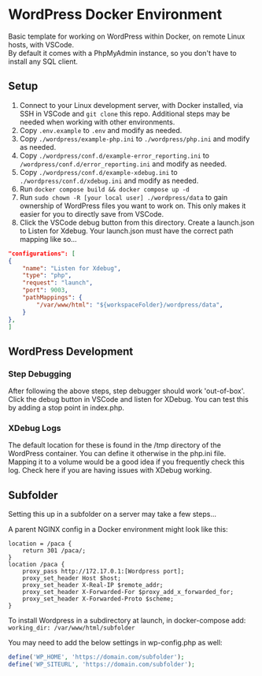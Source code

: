 # WordPress Docker Environment
Basic template for working on WordPress within Docker, on remote Linux hosts, with VSCode.  
By default it comes with a PhpMyAdmin instance, so you don't have to install any SQL client.  

## Setup
1. Connect to your Linux development server, with Docker installed, via SSH in VSCode and `git clone` this repo. Additional steps may be needed when working with other environments.
2. Copy `.env.example` to `.env` and modify as needed.
3. Copy `./wordpress/example-php.ini` to `./wordpress/php.ini` and modify as needed.
4. Copy `./wordpress/conf.d/example-error_reporting.ini` to `/wordpress/conf.d/error_reporting.ini` and modify as needed.
5. Copy `./wordpress/conf.d/example-xdebug.ini` to `./wordpress/conf.d/xdebug.ini` and modify as needed.
6. Run `docker compose build && docker compose up -d`
7. Run `sudo chown -R [your local user] ./wordpress/data` to gain ownership of WordPress files you want to work on. This only makes it easier for you to directly save from VSCode.
8. Click the VSCode debug button from this directory. Create a launch.json to Listen for Xdebug. Your launch.json must have the correct path mapping like so...
```json
"configurations": [
{
    "name": "Listen for Xdebug",
    "type": "php",
    "request": "launch",
    "port": 9003,
    "pathMappings": {
        "/var/www/html": "${workspaceFolder}/wordpress/data",
    }
},
]
```

## WordPress Development
### Step Debugging
After following the above steps, step debugger should work 'out-of-box'. Click the debug button in VSCode and listen for XDebug. You can test this by adding a stop point in index.php.  

### XDebug Logs
The default location for these is found in the /tmp directory of the WordPress container. You can define it otherwise in the php.ini file. Mapping it to a volume would be a good idea if you frequently check this log. Check here if you are having issues with XDebug working.

## Subfolder
Setting this up in a subfolder on a server may take a few steps...
  
A parent NGINX config in a Docker environment might look like this:  
```
location = /paca {
    return 301 /paca/;
}
location /paca {
    proxy_pass http://172.17.0.1:[Wordpress port];
    proxy_set_header Host $host;
    proxy_set_header X-Real-IP $remote_addr;
    proxy_set_header X-Forwarded-For $proxy_add_x_forwarded_for;
    proxy_set_header X-Forwarded-Proto $scheme;
}
```  
  
To install Wordpress in a subdirectory at launch, in docker-compose add:
`working_dir: /var/www/html/subfolder`  

You may need to add the below settings in wp-config.php as well:  
```php
define('WP_HOME', 'https://domain.com/subfolder');
define('WP_SITEURL', 'https://domain.com/subfolder');
```
